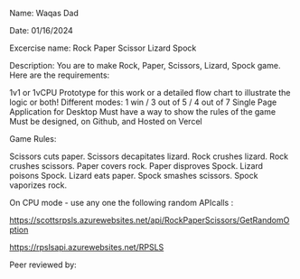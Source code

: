 Name: Waqas Dad

Date: 01/16/2024

Excercise name: Rock Paper Scissor Lizard Spock

Description: You are to make Rock, Paper, Scissors, Lizard, Spock game.
Here are the requirements:

1v1 or 1vCPU
Prototype for this work or a detailed flow chart to illustrate the logic or both!
Different modes: 1 win / 3 out of 5 / 4 out of 7
Single Page Application for Desktop
Must have a way to show the rules of the game
Must be designed, on Github, and Hosted on Vercel

Game Rules:

Scissors cuts paper.
Scissors decapitates lizard.
Rock crushes lizard.
Rock crushes scissors.
Paper covers rock.
Paper disproves Spock.
Lizard poisons Spock.
Lizard eats paper.
Spock smashes scissors.
Spock vaporizes rock.

On CPU mode - use any one the following random APIcalls : 

https://scottsrpsls.azurewebsites.net/api/RockPaperScissors/GetRandomOption

https://rpslsapi.azurewebsites.net/RPSLS

Peer reviewed by: 